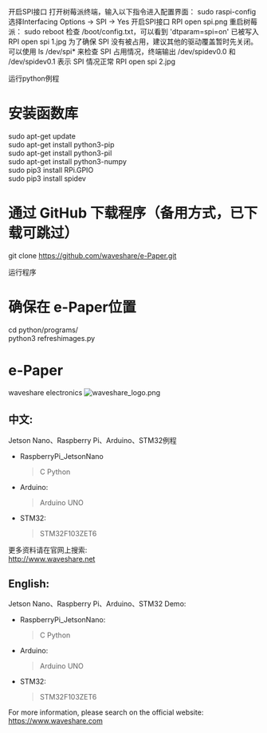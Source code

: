 开启SPI接口
打开树莓派终端，输入以下指令进入配置界面：
sudo raspi-config
选择Interfacing Options -> SPI -> Yes 开启SPI接口
RPI open spi.png
重启树莓派：
sudo reboot
检查 /boot/config.txt，可以看到 'dtparam=spi=on' 已被写入
RPI open spi 1.jpg
为了确保 SPI 没有被占用，建议其他的驱动覆盖暂时先关闭。可以使用 ls /dev/spi* 来检查 SPI 占用情况，终端输出 /dev/spidev0.0 和 /dev/spidev0.1 表示 SPI 情况正常
RPI open spi 2.jpg


运行python例程
# 安装函数库
sudo apt-get update  
sudo apt-get install python3-pip  
sudo apt-get install python3-pil  
sudo apt-get install python3-numpy  
sudo pip3 install RPi.GPIO  
sudo pip3 install spidev  

# 通过 GitHub 下载程序（备用方式，已下载可跳过）
git clone https://github.com/waveshare/e-Paper.git  

运行程序
# 确保在 e-Paper位置
cd python/programs/  
python3 refreshimages.py 


 
 # e-Paper  
waveshare electronics
![waveshare_logo.png](waveshare_logo.png)

## 中文:  
Jetson Nano、Raspberry Pi、Arduino、STM32例程
* RaspberryPi_JetsonNano  
    > C
    > Python 
* Arduino:  
    > Arduino UNO  
* STM32:  
    > STM32F103ZET6 
    
更多资料请在官网上搜索:  
http://www.waveshare.net


## English:  
Jetson Nano、Raspberry Pi、Arduino、STM32 Demo:  
* RaspberryPi_JetsonNano:  
    > C
    > Python
* Arduino:  
    > Arduino UNO  
* STM32:  
    > STM32F103ZET6 
    
For more information, please search on the official website:   
https://www.waveshare.com



